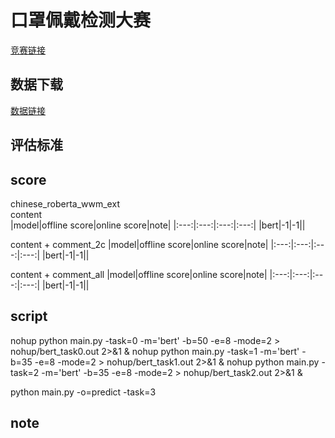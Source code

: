# 口罩佩戴检测大赛
[竞赛链接](https://www.datafountain.cn/competitions/422)
## 数据下载
[数据链接](https://www.datafountain.cn/competitions/422/datasets)
## 评估标准

## score
chinese_roberta_wwm_ext  
content  
|model|offline score|online score|note|
|:---:|:---:|:---:|:---:|
|bert|-1|-1||

content + comment_2c
|model|offline score|online score|note|
|:---:|:---:|:---:|:---:|
|bert|-1|-1||

content + comment_all
|model|offline score|online score|note|
|:---:|:---:|:---:|:---:|
|bert|-1|-1||

## script
nohup python main.py -task=0 -m='bert' -b=50 -e=8 -mode=2 > nohup/bert_task0.out 2>&1 &
nohup python main.py -task=1 -m='bert' -b=35 -e=8 -mode=2 > nohup/bert_task1.out 2>&1 &
nohup python main.py -task=2 -m='bert' -b=35 -e=8 -mode=2 > nohup/bert_task2.out 2>&1 &

python main.py -o=predict -task=3

## note
